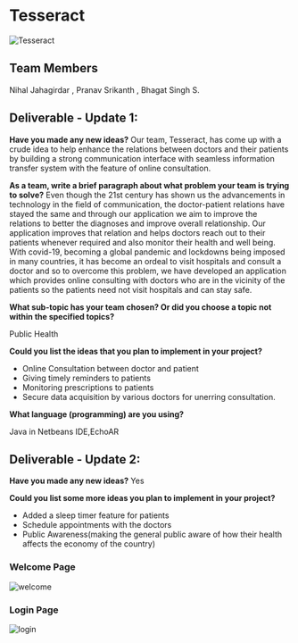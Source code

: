 # Tesseract
![Tesseract](https://user-images.githubusercontent.com/72314477/96359209-a424ae80-112d-11eb-979f-6bc67a1cd95f.jpg)
## Team Members  

Nihal Jahagirdar , Pranav Srikanth , Bhagat Singh S.

## Deliverable - Update 1:
**Have you made any new ideas?**
Our team, Tesseract, has come up with a crude idea to help enhance the relations between doctors and their patients by building a strong communication interface with seamless information transfer system with the feature of online consultation.

**As a team, write a brief paragraph about what problem your team is trying to solve?**
Even though the 21st century has shown us the advancements in technology in the field of communication, the doctor-patient relations have stayed the same and through our application we aim to improve the relations to better the diagnoses and improve overall relationship. Our application improves that relation and helps doctors reach out to their patients whenever required and also monitor their health and well being. With covid-19, becoming a global pandemic and lockdowns being imposed in many countries, it has become an ordeal to visit hospitals and consult a doctor and so to overcome this problem, we have developed an application which provides online consulting with doctors who are in the vicinity of the patients so the patients need not visit hospitals and can stay safe.

**What sub-topic has your team chosen? Or did you choose a topic not within the specified topics?**

 Public Health

**Could you list the ideas that you plan to implement in your project?**
 - Online Consultation between doctor and patient
 - Giving timely reminders to patients
 - Monitoring prescriptions to patients
 - Secure data acquisition by various doctors for unerring consultation.
  
 **What language (programming) are you using?**
 
 Java in Netbeans IDE,EchoAR
 
 ## Deliverable - Update 2:
 
 **Have you made any new ideas?**
 Yes
 
 **Could you list some more ideas you plan to implement in your project?**
  - Added a sleep timer feature for patients
  - Schedule appointments with the doctors
  - Public Awareness(making the general public aware of how their health affects the economy of the country)
  
 ### Welcome Page
 ![welcome](https://user-images.githubusercontent.com/72314477/96359697-6460c580-1133-11eb-9292-86176e2cfd00.png)
 
 ### Login Page
 ![login](https://user-images.githubusercontent.com/72314477/96359699-67f44c80-1133-11eb-84a8-02088c888048.png)

 
 

